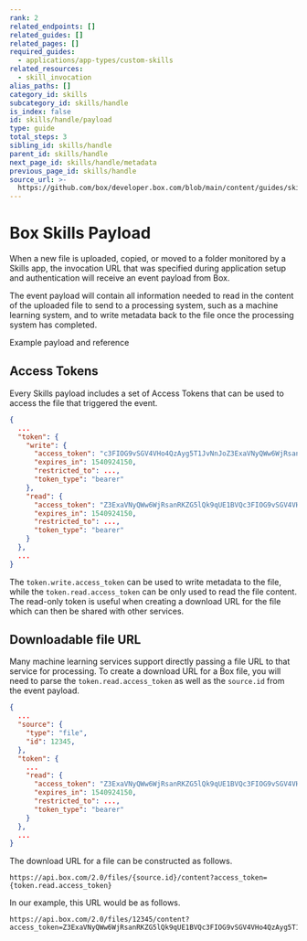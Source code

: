 ```yaml
---
rank: 2
related_endpoints: []
related_guides: []
related_pages: []
required_guides:
  - applications/app-types/custom-skills
related_resources:
  - skill_invocation
alias_paths: []
category_id: skills
subcategory_id: skills/handle
is_index: false
id: skills/handle/payload
type: guide
total_steps: 3
sibling_id: skills/handle
parent_id: skills/handle
next_page_id: skills/handle/metadata
previous_page_id: skills/handle
source_url: >-
  https://github.com/box/developer.box.com/blob/main/content/guides/skills/handle/payload.md
---
```

# Box Skills Payload

When a new file is uploaded, copied, or moved to a folder monitored by a Skills
app, the invocation URL that was specified during application setup and
authentication will receive an event payload from Box.

The event payload will contain all information needed to read in the content of
the uploaded file to send to a processing system, such as a machine learning
system, and to write metadata back to the file once the processing system has
completed.

<CTA to='r://skill_invocation'>

Example payload and reference

</CTA>

## Access Tokens

Every Skills payload includes a set of Access Tokens that can be used to access
the file that triggered the event.

```json
{
  ...
  "token": {
    "write": {
      "access_token": "c3FIOG9vSGV4VHo4QzAyg5T1JvNnJoZ3ExaVNyQWw6WjRsanRKZG5lQk9qUE1BVQ",
      "expires_in": 1540924150,
      "restricted_to": ...,
      "token_type": "bearer"
    },
    "read": {
      "access_token": "Z3ExaVNyQWw6WjRsanRKZG5lQk9qUE1BVQc3FIOG9vSGV4VHo4QzAyg5T1JvNnJo",
      "expires_in": 1540924150,
      "restricted_to": ...,
      "token_type": "bearer"
    }
  },
  ...
}
```

The `token.write.access_token` can be used to write metadata to the file, while
the `token.read.access_token` can be only used to read the file content. The
read-only token is useful when creating a download URL for the file which can
then be shared with other services.

## Downloadable file URL

Many machine learning services support directly passing a file URL to that
service for processing. To create a download URL for a Box file, you will need
to parse the `token.read.access_token` as well as the `source.id` from the event
payload.

```json
{
  ...
  "source": {
    "type": "file",
    "id": 12345,
  },
  "token": {
    ...
    "read": {
      "access_token": "Z3ExaVNyQWw6WjRsanRKZG5lQk9qUE1BVQc3FIOG9vSGV4VHo4QzAyg5T1JvNnJo",
      "expires_in": 1540924150,
      "restricted_to": ...,
      "token_type": "bearer"
    }
  },
  ...
}
```

The download URL for a file can be constructed as follows.

```curl
https://api.box.com/2.0/files/{source.id}/content?access_token={token.read.access_token}
```

In our example, this URL would be as follows.

```curl
https://api.box.com/2.0/files/12345/content?access_token=Z3ExaVNyQWw6WjRsanRKZG5lQk9qUE1BVQc3FIOG9vSGV4VHo4QzAyg5T1JvNnJo
```